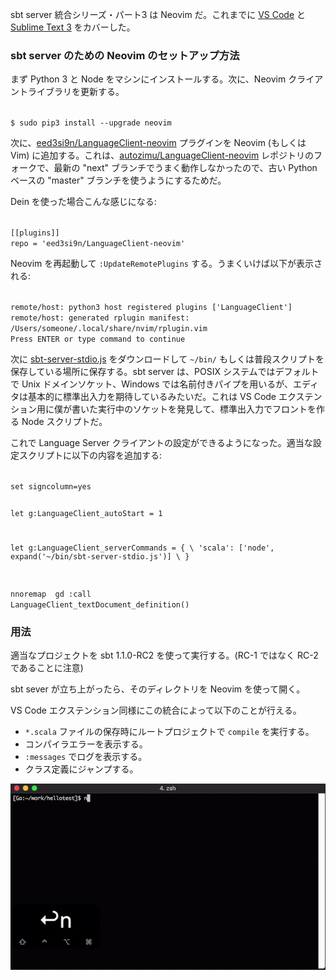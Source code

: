 sbt server 統合シリーズ・パート3 は Neovim だ。これまでに [VS Code](http://eed3si9n.com/ja/sbt-1-1-0-RC1-sbt-server) と[Sublime Text 3](http://eed3si9n.com/ja/sbt-server-with-sublime-text3) をカバーした。

### sbt server のための Neovim のセットアップ方法

まず Python 3 と Node をマシンにインストールする。次に、Neovim クライアントライブラリを更新する。

<code>
$ sudo pip3 install --upgrade neovim
</code>

次に、[eed3si9n/LanguageClient-neovim](https://github.com/eed3si9n/LanguageClient-neovim) プラグインを Neovim (もしくは Vim) に追加する。これは、[autozimu/LanguageClient-neovim](https://github.com/autozimu/LanguageClient-neovim) レポジトリのフォークで、最新の "next" ブランチでうまく動作しなかったので、古い Python ベースの "master" ブランチを使うようにするためだ。

Dein を使った場合こんな感じになる:

<code>
[[plugins]]
repo = 'eed3si9n/LanguageClient-neovim'
</code>

Neovim を再起動して `:UpdateRemotePlugins` する。うまくいけば以下が表示される:

<code>
remote/host: python3 host registered plugins ['LanguageClient']
remote/host: generated rplugin manifest: /Users/someone/.local/share/nvim/rplugin.vim
Press ENTER or type command to continue
</code>


次に [sbt-server-stdio.js](https://gist.githubusercontent.com/eed3si9n/0ee26a15218f1d4031b451dd61315d6c/raw/5693fbcafbb9a71f1ac5a9d13ace94df3b091cbc/sbt-server-stdio.js) をダウンロードして `~/bin/` もしくは普段スクリプトを保存している場所に保存する。sbt server は、POSIX システムではデフォルトで Unix ドメインソケット、Windows では名前付きパイプを用いるが、エディタは基本的に標準出入力を期待しているみたいだ。これは VS Code エクステンション用に僕が書いた実行中のソケットを発見して、標準出入力でフロントを作る Node スクリプトだ。

これで Language Server クライアントの設定ができるようになった。適当な設定スクリプトに以下の内容を追加する:

<code>
set signcolumn=yes

let g:LanguageClient_autoStart = 1

let g:LanguageClient_serverCommands = {
    \ 'scala': ['node', expand('~/bin/sbt-server-stdio.js')]
    \ }

nnoremap <silent> gd :call LanguageClient_textDocument_definition()<CR>
</code>

### 用法

適当なプロジェクトを sbt 1.1.0-RC2 を使って実行する。(RC-1 ではなく RC-2 であることに注意)

sbt sever が立ち上がったら、そのディレクトリを Neovim を使って開く。

VS Code エクステンション同様にこの統合によって以下のことが行える。

- `*.scala` ファイルの保存時にルートプロジェクトで `compile` を実行する。
- コンパイラエラーを表示する。
- `:messages` でログを表示する。
- クラス定義にジャンプする。

![vim-scala-sbt](/images/vim-scala-sbt.gif)
